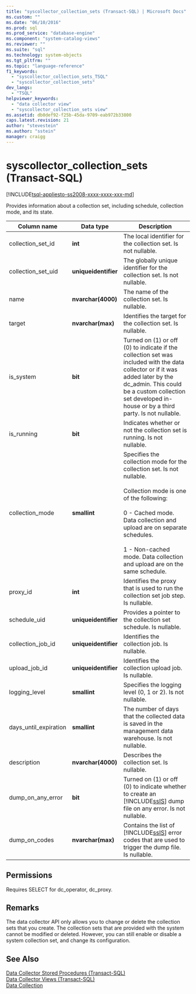 ```yaml
---
title: "syscollector_collection_sets (Transact-SQL) | Microsoft Docs"
ms.custom: ""
ms.date: "06/10/2016"
ms.prod: sql
ms.prod_service: "database-engine"
ms.component: "system-catalog-views"
ms.reviewer: ""
ms.suite: "sql"
ms.technology: system-objects
ms.tgt_pltfrm: ""
ms.topic: "language-reference"
f1_keywords: 
  - "syscollector_collection_sets_TSQL"
  - "syscollector_collection_sets"
dev_langs: 
  - "TSQL"
helpviewer_keywords: 
  - "data collector view"
  - "syscollector_collection_sets view"
ms.assetid: db0def92-f25b-45da-9709-eab972b33800
caps.latest.revision: 21
author: "stevestein"
ms.author: "sstein"
manager: craigg
---
```

# syscollector_collection_sets (Transact-SQL)
[!INCLUDE[tsql-appliesto-ss2008-xxxx-xxxx-xxx-md](../../includes/tsql-appliesto-ss2008-xxxx-xxxx-xxx-md.md)]

  Provides information about a collection set, including schedule, collection mode, and its state.  
  
|Column name|Data type|Description|  
|-----------------|---------------|-----------------|  
|collection_set_id|**int**|The local identifier for the collection set. Is not nullable.|  
|collection_set_uid|**uniqueidentifier**|The globally unique identifier for the collection set. Is not nullable.|  
|name|**nvarchar(4000)**|The name of the collection set. Is nullable.|  
|target|**nvarchar(max)**|Identifies the target for the collection set. Is nullable.|  
|is_system|**bit**|Turned on (1) or off (0) to indicate if the collection set was included with the data collector or if it was added later by the dc_admin. This could be a custom collection set developed in-house or by a third party. Is not nullable.|  
|is_running|**bit**|Indicates whether or not the collection set is running. Is not nullable.|  
|collection_mode|**smallint**|Specifies the collection mode for the collection set. Is not nullable.<br /><br /> Collection mode is one of the following:<br /><br /> 0 - Cached mode. Data collection and upload are on separate schedules.<br /><br /> 1 - Non-cached mode. Data collection and upload are on the same schedule.|  
|proxy_id|**int**|Identifies the proxy that is used to run the collection set job step. Is nullable.|  
|schedule_uid|**uniqueidentifier**|Provides a pointer to the collection set schedule. Is nullable.|  
|collection_job_id|**uniqueidentifier**|Identifies the collection job. Is nullable.|  
|upload_job_id|**uniqueidentifier**|Identifies the collection upload job. Is nullable.|  
|logging_level|**smallint**|Specifies the logging level (0, 1 or 2). Is not nullable.|  
|days_until_expiration|**smallint**|The number of days that the collected data is saved in the management data warehouse. Is not nullable.|  
|description|**nvarchar(4000)**|Describes the collection set. Is nullable.|  
|dump_on_any_error|**bit**|Turned on (1) or off (0) to indicate whether to create an [!INCLUDE[ssIS](../../includes/ssis-md.md)] dump file on any error. Is not nullable.|  
|dump_on_codes|**nvarchar(max)**|Contains the list of [!INCLUDE[ssIS](../../includes/ssis-md.md)] error codes that are used to trigger the dump file. Is nullable.|  
  
## Permissions  
 Requires SELECT for dc_operator, dc_proxy.  
  
## Remarks  
 The data collector API only allows you to change or delete the collection sets that you create. The collection sets that are provided with the system cannot be modified or deleted. However, you can still enable or disable a system collection set, and change its configuration.  
  
## See Also  
 [Data Collector Stored Procedures &#40;Transact-SQL&#41;](../../relational-databases/system-stored-procedures/data-collector-stored-procedures-transact-sql.md)   
 [Data Collector Views &#40;Transact-SQL&#41;](../../relational-databases/system-catalog-views/data-collector-views-transact-sql.md)   
 [Data Collection](../../relational-databases/data-collection/data-collection.md)  
  
  

